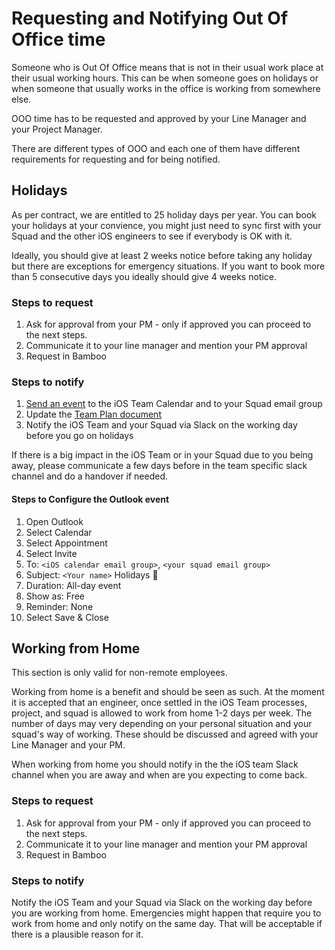 # Requesting and Notifying Out Of Office time

Someone who is Out Of Office means that is not in their usual work place at their usual working hours. This can be when someone goes on holidays or when someone that usually works in the office is working from somewhere else.

OOO time has to be requested and approved by your Line Manager and your Project Manager.

There are different types of OOO and each one of them have different requirements for requesting and for being notified.

## Holidays 

As per contract, we are entitled to 25 holiday days per year. You can book your holidays at your convience, you might just need to sync first with your Squad and the other iOS engineers to see if everybody is OK with it. 

Ideally, you should give at least 2 weeks notice before taking any holiday but there are exceptions for emergency situations. If you want to book more than 5 consecutive days you ideally should give 4 weeks notice.

### Steps to request

1. Ask for approval from your PM - only if approved you can proceed to the next steps.
2. Communicate it to your line manager and mention your PM approval
3. Request in Bamboo

### Steps to notify

1. [Send an event](#steps-to-configure-the-outlook-event) to the iOS Team Calendar and to your Squad email group
1. Update the [Team Plan document](https://docs.google.com/spreadsheets/d/1kdY3edy_TeqIGH_7VnZzElxgVo_qD2z4EF-arWNShyw/edit?usp=sharing)
1. Notify the iOS Team and your Squad via Slack on the working day before you go on holidays

If there is a big impact in the iOS Team or in your Squad due to you being away, please communicate a few days before in the team specific slack channel and do a handover if needed.

#### Steps to Configure the Outlook event
1. Open Outlook 
1. Select Calendar
1. Select Appointment
1. Select Invite
1. To: `<iOS calendar email group>`, `<your squad email group>`
1. Subject: `<Your name>` Holidays 🌴
1. Duration: All-day event
1. Show as: Free
1. Reminder: None
1. Select Save & Close

## Working from Home
This section is only valid for non-remote employees.

Working from home is a benefit and should be seen as such. 
At the moment it is accepted that an engineer, once settled in the iOS Team processes, project, and squad is allowed to work from home 1-2 days per week. 
The number of days may very depending on your personal situation and your squad's way of working. These should be discussed and agreed with your Line Manager and your PM.

When working from home you should notify in the the iOS team Slack channel when you are away and when are you expecting to come back.

### Steps to request

1. Ask for approval from your PM - only if approved you can proceed to the next steps.
2. Communicate it to your line manager and mention your PM approval
3. Request in Bamboo

### Steps to notify

Notify the iOS Team and your Squad via Slack on the working day before you are working from home. 
Emergencies might happen that require you to work from home and only notify on the same day. That will be acceptable if there is a plausible reason for it.


